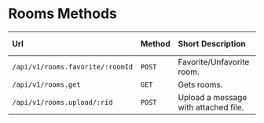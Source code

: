 # Rooms Methods

| Url | Method | Short Description | Details Page |
| :--- | :--- | :--- | :--- |
| `/api/v1/rooms.favorite/:roomId` | `POST` | Favorite/Unfavorite room. |[Link](favorite/) |
| `/api/v1/rooms.get` | `GET` | Gets rooms. | [Link](get/) |
| `/api/v1/rooms.upload/:rid` | `POST` | Upload a message with attached file. | [Link](upload/) |
